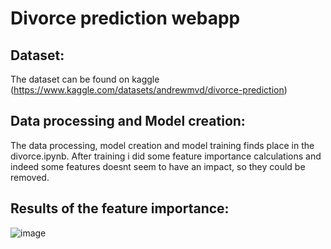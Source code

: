 # Divorce prediction webapp

## Dataset:

The dataset can be found on kaggle (https://www.kaggle.com/datasets/andrewmvd/divorce-prediction)

## Data processing and Model creation:

The data processing, model creation and model training finds place in the divorce.ipynb.
After training i did some feature importance calculations and indeed some features doesnt seem to have an impact, so they could be removed.

## Results of the feature importance:

![image](https://github.com/aiko929/divorce_webapp/assets/26790700/e9b8f7f1-8cc0-4941-a59e-8274bd91b756)
